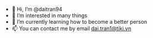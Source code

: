 - 👋 Hi, I’m @daitran94
- 👀 I’m interested in many things
- 🌱 I’m currently learning how to become a better person
- 📫 You can contact me by email dai.tran1@tiki.vn

<!---
daitran94/daitran94 is a ✨ special ✨ repository because its `README.md` (this file) appears on your GitHub profile.
You can click the Preview link to take a look at your changes.
--->

